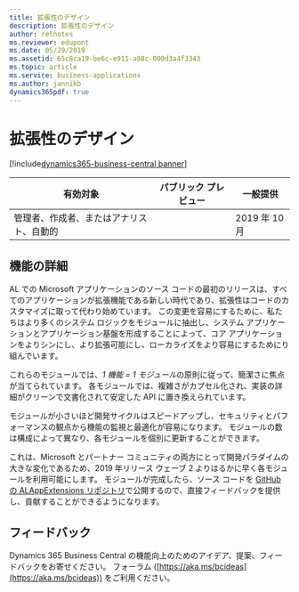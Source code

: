 ```yaml
---
title: 拡張性のデザイン
description: 拡張性のデザイン
author: relnotes
ms.reviewer: edupont
ms.date: 05/29/2019
ms.assetid: 65c8ca19-be6c-e911-a98c-000d3a4f3343
ms.topic: article
ms.service: business-applications
ms.author: jannikb
dynamics365pdf: true
---
```

# <a name="design-for-extensibility"></a>拡張性のデザイン
[!include[dynamics365-business-central banner](../includes/dynamics365-business-central.md)]

| 有効対象    |  パブリック プレビュー | 一般提供 | 
| ---------- | ---------- |---------- |
|管理者、作成者、またはアナリスト、自動的|| 2019 年 10 月|






## <a name="feature-details"></a>機能の詳細
<!--feature detail start -->
AL での Microsoft アプリケーションのソース コードの最初のリリースは、すべてのアプリケーションが拡張機能である新しい時代であり、拡張性はコードのカスタマイズに取って代わり始めています。 この変更を容易にするために、私たちはより多くのシステム ロジックをモジュールに抽出し、システム アプリケーションとアプリケーション基盤を形成することによって、コア アプリケーションをよりシンにし、より拡張可能にし、ローカライズをより容易にするためにり組んでいます。 

これらのモジュールでは、*1 機能 = 1 モジュール*の原則に従って、簡潔さに焦点が当てられています。 各モジュールでは、複雑さがカプセル化され、実装の詳細がクリーンで文書化されて安定した API に置き換えられています。  

モジュールが小さいほど開発サイクルはスピードアップし、セキュリティとパフォーマンスの観点から機能の監視と最適化が容易になります。 モジュールの数は構成によって異なり、各モジュールを個別に更新することができます。 

これは、Microsoft とパートナー コミュニティの両方にとって開発パラダイムの大きな変化であるため、2019 年リリース ウェーブ 2 よりはるかに早く各モジュールを利用可能にします。 モジュールが完成したら、ソース コードを [GitHub の ALAppExtensions リポジトリ](https://github.com/Microsoft/ALAppExtensions)で公開するので、直接フィードバックを提供し、貢献することができるようになります。  
<!--feature detail end -->

## <a name="tell-us-what-you-think"></a>フィードバック
Dynamics 365 Business Central の機能向上のためのアイデア、提案、フィードバックをお寄せください。 フォーラム ([https://aka.ms/bcideas](https://aka.ms/bcideas)) をご利用ください。




